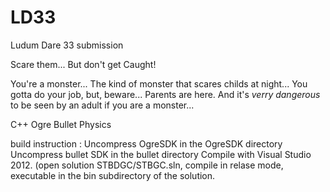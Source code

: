 # LD33
Ludum Dare 33 submission

Scare them... But don't get Caught!

You're a monster... The kind of monster that scares childs at night...
You gotta do your job, but, beware... Parents are here. And it's *verry dangerous* to be seen by an adult if you are a monster...


C++
Ogre
Bullet Physics


build instruction :
Uncompress OgreSDK in the OgreSDK directory
Uncompress bullet SDK in the bullet directory
Compile with Visual Studio 2012. (open solution  STBDGC/STBGC.sln, compile in relase mode, executable in the bin subdirectory of the solution.





